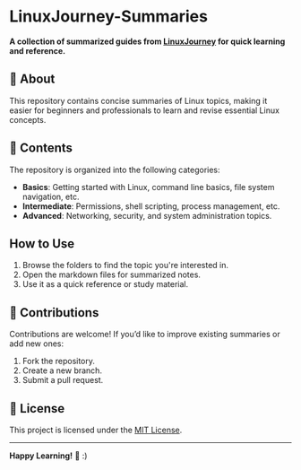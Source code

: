 # LinuxJourney-Summaries  

**A collection of summarized guides from [LinuxJourney](https://linuxjourney.com) for quick learning and reference.**  

## 📖 About  
This repository contains concise summaries of Linux topics, making it easier for beginners and professionals to learn and revise essential Linux concepts.  

## 📂 Contents  
The repository is organized into the following categories:  
- **Basics**: Getting started with Linux, command line basics, file system navigation, etc.  
- **Intermediate**: Permissions, shell scripting, process management, etc.  
- **Advanced**: Networking, security, and system administration topics.  

## How to Use  
1. Browse the folders to find the topic you're interested in.  
2. Open the markdown files for summarized notes.  
3. Use it as a quick reference or study material.  

## 🤝 Contributions  
Contributions are welcome! If you’d like to improve existing summaries or add new ones:  
1. Fork the repository.  
2. Create a new branch.  
3. Submit a pull request.  

## 📄 License  
This project is licensed under the [MIT License](LICENSE).  

---  
**Happy Learning!** 🌟  :)
